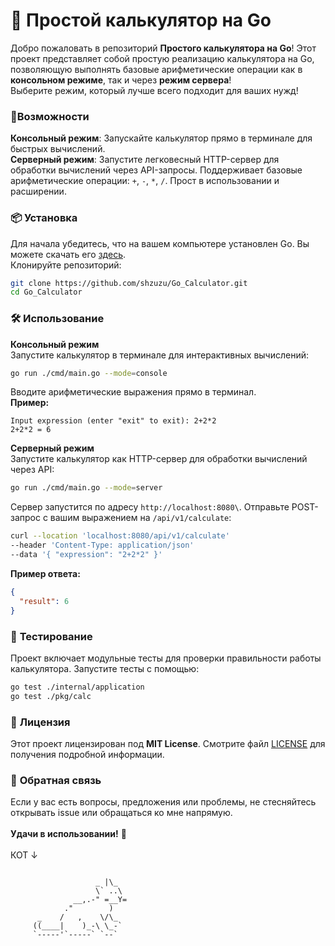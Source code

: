 # 🧮 **Простой калькулятор на Go**

Добро пожаловать в репозиторий **Простого калькулятора на Go**! Этот проект представляет собой простую реализацию калькулятора на Go, позволяющую выполнять базовые арифметические операции как в **консольном режиме**, так и через **режим сервера**!\
Выберите режим, который лучше всего подходит для ваших нужд!

### 🚀Возможности

**Консольный режим**: Запускайте калькулятор прямо в терминале для быстрых вычислений.\
**Серверный режим**: Запустите легковесный HTTP-сервер для обработки вычислений через API-запросы. Поддерживает базовые арифметические операции: `+`, `-`, `*`, `/`. Прост в использовании и расширении.

### 📦 **Установка**

Для начала убедитесь, что на вашем компьютере установлен Go. Вы можете скачать его [здесь](https://golang.org/dl/).\
Клонируйте репозиторий:

```bash
git clone https://github.com/shzuzu/Go_Calculator.git
cd Go_Calculator

```

### 🛠️ **Использование**

**Консольный режим**\
Запустите калькулятор в терминале для интерактивных вычислений:

```bash
go run ./cmd/main.go --mode=console
```

Вводите арифметические выражения прямо в терминал.\
**Пример:**

```
Input expression (enter "exit" to exit): 2+2*2
2+2*2 = 6
```

**Серверный режим**\
Запустите калькулятор как HTTP-сервер для обработки вычислений через API:

```bash
go run ./cmd/main.go --mode=server
```

Сервер запустится по адресу `http://localhost:8080\`. Отправьте POST-запрос с вашим выражением на `/api/v1/calculate`:

```bash
curl --location 'localhost:8080/api/v1/calculate'
--header 'Content-Type: application/json'
--data '{ "expression": "2+2*2" }'
```

**Пример ответа:**

```json
{
  "result": 6
}
```

### 🧪 **Тестирование**

Проект включает модульные тесты для проверки правильности работы калькулятора. Запустите тесты с помощью:

```bash
go test ./internal/application
go test ./pkg/calc
```

### 📜 **Лицензия**

Этот проект лицензирован под **MIT License**. Смотрите файл [LICENSE](./LICENSE) для получения подробной информации.

### 💬 **Обратная связь**

Если у вас есть вопросы, предложения или проблемы, не стесняйтесь открывать issue или обращаться ко мне напрямую.
\
\
**Удачи в использовании!** 🎉
\
\
КОТ ↓

```

                   _ |\_
                   \` ..\
              __,.-" =__Y=
            ."        )
      _    /   ,    \/\_
     ((____|    )_-\ \_-`
     `-----'`-----` `--`

```
